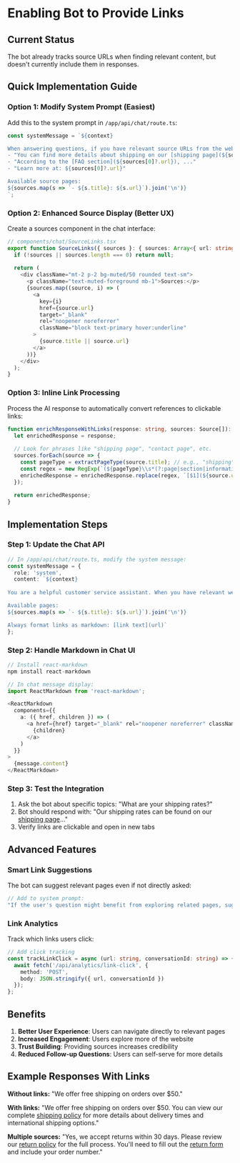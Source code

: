 # Enabling Bot to Provide Links

## Current Status
The bot already tracks source URLs when finding relevant content, but doesn't currently include them in responses.

## Quick Implementation Guide

### Option 1: Modify System Prompt (Easiest)
Add this to the system prompt in `/app/api/chat/route.ts`:

```typescript
const systemMessage = `${context}

When answering questions, if you have relevant source URLs from the website content, please include them in your response in a natural way. For example:
- "You can find more details about shipping on our [shipping page](${sources[0]?.url})"
- "According to the [FAQ section](${sources[0]?.url}), ..."
- "Learn more at: ${sources[0]?.url}"

Available source pages:
${sources.map(s => `- ${s.title}: ${s.url}`).join('\n')}
`;
```

### Option 2: Enhanced Source Display (Better UX)
Create a sources component in the chat interface:

```typescript
// components/chat/SourceLinks.tsx
export function SourceLinks({ sources }: { sources: Array<{ url: string; title: string }> }) {
  if (!sources || sources.length === 0) return null;
  
  return (
    <div className="mt-2 p-2 bg-muted/50 rounded text-sm">
      <p className="text-muted-foreground mb-1">Sources:</p>
      {sources.map((source, i) => (
        <a 
          key={i}
          href={source.url} 
          target="_blank" 
          rel="noopener noreferrer"
          className="block text-primary hover:underline"
        >
          {source.title || source.url}
        </a>
      ))}
    </div>
  );
}
```

### Option 3: Inline Link Processing
Process the AI response to automatically convert references to clickable links:

```typescript
function enrichResponseWithLinks(response: string, sources: Source[]): string {
  let enrichedResponse = response;
  
  // Look for phrases like "shipping page", "contact page", etc.
  sources.forEach(source => {
    const pageType = extractPageType(source.title); // e.g., "shipping", "contact"
    const regex = new RegExp(`(${pageType}\\s*(?:page|section|information))`, 'gi');
    enrichedResponse = enrichedResponse.replace(regex, `[$1](${source.url})`);
  });
  
  return enrichedResponse;
}
```

## Implementation Steps

### Step 1: Update the Chat API
```typescript
// In /app/api/chat/route.ts, modify the system message:
const systemMessage = {
  role: 'system',
  content: `${context}
  
You are a helpful customer service assistant. When you have relevant website pages that answer the user's question, please mention them naturally in your response and include the page URL.

Available pages:
${sources.map(s => `- ${s.title}: ${s.url}`).join('\n')}

Always format links as markdown: [link text](url)`
};
```

### Step 2: Handle Markdown in Chat UI
```typescript
// Install react-markdown
npm install react-markdown

// In chat message display:
import ReactMarkdown from 'react-markdown';

<ReactMarkdown 
  components={{
    a: ({ href, children }) => (
      <a href={href} target="_blank" rel="noopener noreferrer" className="text-primary hover:underline">
        {children}
      </a>
    )
  }}
>
  {message.content}
</ReactMarkdown>
```

### Step 3: Test the Integration
1. Ask the bot about specific topics: "What are your shipping rates?"
2. Bot should respond with: "Our shipping rates can be found on our [shipping page](https://example.com/shipping)..."
3. Verify links are clickable and open in new tabs

## Advanced Features

### Smart Link Suggestions
The bot can suggest relevant pages even if not directly asked:

```typescript
// Add to system prompt:
"If the user's question might benefit from exploring related pages, suggest them at the end of your response like: 'You might also find our [return policy](url) and [FAQ](url) helpful.'"
```

### Link Analytics
Track which links users click:

```typescript
// Add click tracking
const trackLinkClick = async (url: string, conversationId: string) => {
  await fetch('/api/analytics/link-click', {
    method: 'POST',
    body: JSON.stringify({ url, conversationId })
  });
};
```

## Benefits
1. **Better User Experience**: Users can navigate directly to relevant pages
2. **Increased Engagement**: Users explore more of the website
3. **Trust Building**: Providing sources increases credibility
4. **Reduced Follow-up Questions**: Users can self-serve for more details

## Example Responses With Links

**Without links:**
"We offer free shipping on orders over $50."

**With links:**
"We offer free shipping on orders over $50. You can view our complete [shipping policy](https://example.com/shipping) for more details about delivery times and international shipping options."

**Multiple sources:**
"Yes, we accept returns within 30 days. Please review our [return policy](https://example.com/returns) for the full process. You'll need to fill out the [return form](https://example.com/returns/form) and include your order number."